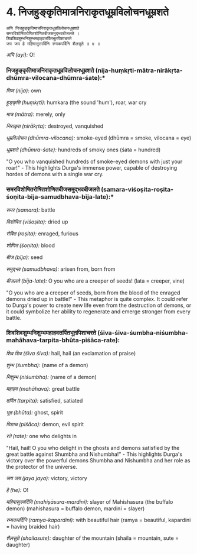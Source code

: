 # 4. निजहुङ्कृतिमात्रनिराकृतधूम्रविलोचनधूम्रशते

```
अयि निजहुङ्कृतिमात्रनिराकृतधूम्रविलोचनधूम्रशते
समरविशोषितरोषितशोणितबीजसमुद्भवबीजलते ।
शिवशिवशुम्भनिशुम्भमहाहवतर्पितभूतपिशाचरते
जय जय हे महिषासुरमर्दिनि रम्यकपर्दिनि शैलसुते ॥ ४ ॥
```


*अयि (ayi):* O!

### निजहुङ्कृतिमात्रनिराकृतधूम्रविलोचनधूम्रशते (nija-huṃkṛti-mātra-nirākṛta-dhūmra-vilocana-dhūmra-śate):*

*निज (nija):* own

*हुङ्कृति (huṃkṛti):*  humkara (the sound 'hum'), roar, war cry

*मात्र (mātra):* merely, only

*निराकृत (nirākṛta):* destroyed, vanquished

*धूम्रविलोचन (dhūmra-vilocana):* smoke-eyed (dhūmra = smoke, vilocana = eye)

*धूम्रशते (dhūmra-śate):* hundreds of smoky ones (śata = hundred)

"O you who vanquished hundreds of smoke-eyed demons with just your roar!" - This highlights Durga's immense power, capable of destroying hordes of demons with a single war cry.


### समरविशोषितरोषितशोणितबीजसमुद्भवबीजलते (samara-viśoṣita-roṣita-śoṇita-bīja-samudbhava-bīja-late):*

*समर (samara):* battle

*विशोषित (viśoṣita):* dried up

*रोषित (roṣita):* enraged, furious

*शोणित (śoṇita):* blood

*बीज (bīja):* seed

*समुद्भव (samudbhava):* arisen from, born from

*बीजलते (bīja-late):* O you who are a creeper of seeds! (lata = creeper, vine)

"O you who are a creeper of seeds, born from the blood of the enraged demons dried up in battle!" - This metaphor is quite complex. It could refer to Durga's power to create new life even from the destruction of demons, or it could symbolize her ability to regenerate and emerge stronger from every battle.

### शिवशिवशुम्भनिशुम्भमहाहवतर्पितभूतपिशाचरते (śiva-śiva-śumbha-niśumbha-mahāhava-tarpita-bhūta-piśāca-rate):

*शिव शिव (śiva śiva):* hail, hail (an exclamation of praise)

*शुम्भ (śumbha):* (name of a demon)

*निशुम्भ (niśumbha):* (name of a demon)

*महाहव (mahāhava):* great battle

*तर्पित (tarpita):* satisfied, satiated

*भूत (bhūta):* ghost, spirit

*पिशाच (piśāca):* demon, evil spirit

*रते (rate):* one who delights in

"Hail, hail! O you who delight in the ghosts and demons satisfied by the great battle against Shumbha and Nishumbha!" - This highlights Durga's victory over the powerful demons Shumbha and Nishumbha and her role as the protector of the universe.

*जय जय (jaya jaya):*  victory, victory

*हे (he):*  O!

*महिषासुरमर्दिनि (mahiṣāsura-mardini):*  slayer of Mahishasura (the buffalo demon) (mahishasura = buffalo demon, mardini = slayer)

*रम्यकपर्दिनि (ramya-kapardini):*  with beautiful hair (ramya = beautiful, kapardini = having braided hair)

*शैलसुते (shailasute):*  daughter of the mountain (shaila = mountain, sute = daughter)
